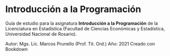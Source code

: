 # Introducción a la Programación

Guía de estudio para la asignatura **Introducción a la Programación** de la Licenciatura en Estadística (Facultad de Ciencias Económicas y Estadística, Universidad Nacional de Rosario). 

Autor: Mgs. Lic. Marcos Prunello (Prof. Tit. Ord.)
Año: 2021
Creado con Bookdown
